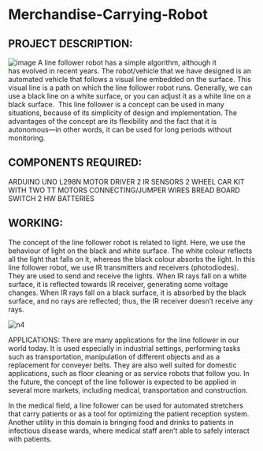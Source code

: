 # Merchandise-Carrying-Robot
##  PROJECT DESCRIPTION:
![image](https://github.com/ArunKumarKGIT/Merchandise-Carrying-Robot/assets/77446060/14a4c7d6-f586-4306-b8f0-0d973c18e6ca)
A line follower robot has a simple algorithm, although it has evolved in recent years.
The robot/vehicle that we have designed is an automated vehicle that follows a visual line embedded on the surface. This visual line is a path on which the line follower robot runs. Generally, we can use a black line on a white surface, or you can adjust it as a white line on a black surface.
 This line follower is a concept can be used in many situations, because of its simplicity of design and implementation. The advantages of the concept are its flexibility and the fact that it is autonomous—in other words, it can be used for long periods without monitoring.

##  COMPONENTS REQUIRED:
ARDUINO UNO
L298N MOTOR DRIVER
2 IR SENSORS
2 WHEEL CAR KIT WITH TWO TT MOTORS
CONNECTING/JUMPER WIRES
BREAD BOARD
SWITCH
2 HW BATTERIES

##  WORKING:
The concept of the line follower robot is related to light. Here, we use the behaviour of light on the black and white surface. The white colour reflects all the light that falls on it, whereas the black colour absorbs the light.
In this line follower robot, we use IR transmitters and receivers (photodiodes). They are used to send and receive the lights. When IR rays fall on a white surface, it is reflected towards IR receiver, generating some voltage changes.
When IR rays fall on a black surface, it is absorbed by the black surface, and no rays are reflected; thus, the IR receiver doesn’t receive any rays.

![n4](https://github.com/ArunKumarKGIT/Merchandise-Carrying-Robot/assets/77446060/0ad4e07f-244b-4a6f-ae22-6dbf406a41ea)

APPLICATIONS:
There are many applications for the line follower in our world today. It is used especially in industrial settings, performing tasks such as transportation, manipulation of different objects and as a replacement for conveyer belts. They are also well suited for domestic applications, such as floor cleaning or as service robots that follow you. In the future, the concept of the line follower is expected to be applied in several more markets, including medical, transportation and construction.

In the medical field, a line follower can be used for automated stretchers that carry patients or as a tool for optimizing the patient reception system. Another utility in this domain is bringing food and drinks to patients in infectious disease wards, where medical staff aren’t able to safely interact with patients.











